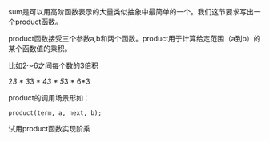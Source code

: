 
sum是可以用高阶函数表示的大量类似抽象中最简单的一个。我们这节要求写出一个product函数。

product函数接受三个参数a,b和两个函数。product用于计算给定范围（a到b）的某个函数值的乘积。

比如2～6之间每个数的3倍积

2*3 * 3*3 * 4*3 * 5*3 * 6*3

product的调用场景形如：

    product(term, a, next, b);

试用product函数实现阶乘

